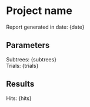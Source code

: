 # Project name

Report generated in date: {date}

## Parameters

Subtrees: {subtrees}  
Trials: {trials}

## Results

Hits: {hits}
